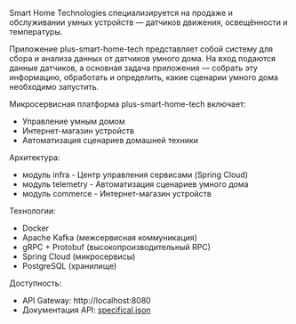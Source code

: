 Smart Home Technologies специализируется на продаже и обслуживании умных устройств — датчиков движения, освещённости и температуры.

Приложение plus-smart-home-tech представляет собой систему для сбора и анализа данных от датчиков умного дома. На вход подаются данные датчиков, а основная задача приложения — собрать эту информацию, обработать и определить, какие сценарии умного дома необходимо запустить.

 Микросервисная платформа plus-smart-home-tech включает:

- Управление умным домом
- Интернет-магазин устройств
- Автоматизация сценариев домашней техники

Архитектура:
- модуль infra - Центр управления сервисами (Spring Cloud)
- модуль telemetry	- Автоматизация сценариев умного дома
- модуль commerce	- Интернет-магазин устройств

Технологии:
- Docker
- Apache Kafka (межсервисная коммуникация)
- gRPC + Protobuf (высокопроизводительный RPC)
- Spring Cloud (микросервисы)
- PostgreSQL (хранилище)

Доступность:
- API Gateway: http://localhost:8080
- Документация API: [specifical.json](https://code.s3.yandex.net/Java/project19/http-api-spec.json?etag=636f8795094ed0aee7b6adf854eb6fc8)
